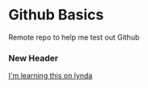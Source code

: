# Github Basics
Remote repo to help me test out Github

### New Header

[I'm learning this on lynda](http://www.lynda.com)
